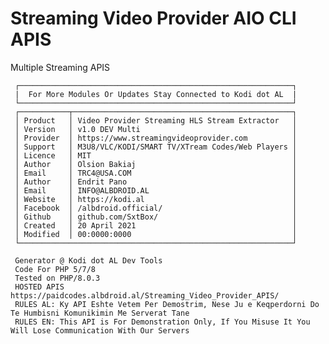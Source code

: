# Streaming Video Provider AIO CLI APIS
Multiple Streaming APIS


     ┌─────────────────────────────────────────────────────────────┐
     |  For More Modules Or Updates Stay Connected to Kodi dot AL  |
     └─────────────────────────────────────────────────────────────┘
     ┌───────────┬─────────────────────────────────────────────────┐
     │ Product   │ Video Provider Streaming HLS Stream Extractor   │
     │ Version   │ v1.0 DEV Multi                                  │
     │ Provider  │ https://www.streamingvideoprovider.com          │
     │ Support   │ M3U8/VLC/KODI/SMART TV/XTream Codes/Web Players │
     │ Licence   │ MIT                                             │
     │ Author    │ Olsion Bakiaj                                   │
     │ Email     │ TRC4@USA.COM                                    │
     │ Author    │ Endrit Pano                                     │
     │ Email     │ INFO@ALBDROID.AL                                │
     │ Website   │ https://kodi.al                                 │
     │ Facebook  │ /albdroid.official/                             │
     │ Github    │ github.com/SxtBox/                              │
     │ Created   │ 20 April 2021                                   │
     │ Modified  │ 00:0000:0000                                    │
     └─────────────────────────────────────────────────────────────┘

     Generator @ Kodi dot AL Dev Tools
     Code For PHP 5/7/8
     Tested on PHP/8.0.3
     HOSTED APIS https://paidcodes.albdroid.al/Streaming_Video_Provider_APIS/
     RULES AL: Ky API Eshte Vetem Per Demostrim, Nese Ju e Keqperdorni Do Te Humbisni Komunikimin Me Serverat Tane
     RULES EN: This API is For Demonstration Only, If You Misuse It You Will Lose Communication With Our Servers
